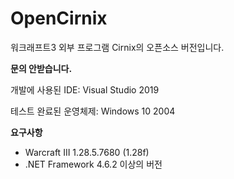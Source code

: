 # OpenCirnix
워크래프트3 외부 프로그램 Cirnix의 오픈소스 버전입니다.

**문의 안받습니다.**



개발에 사용된 IDE: Visual Studio 2019

테스트 완료된 운영체제: Windows 10 2004

**요구사항**
- Warcraft III 1.28.5.7680 (1.28f)
- .NET Framework 4.6.2 이상의 버전
